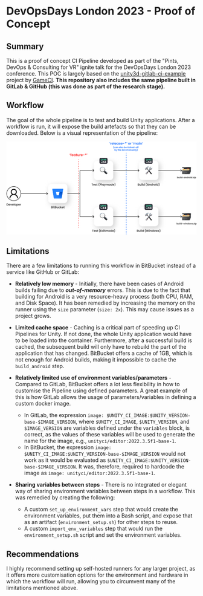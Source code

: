 # DevOpsDays London 2023 - Proof of Concept

## Summary
This is a proof of concept CI Pipeline developed as part of the "Pints, DevOps & Consulting for VR" ignite talk for the DevOpsDays London 2023 conference. This POC is largely based on the [unity3d-gitlab-ci-example](https://gitlab.com/game-ci/unity3d-gitlab-ci-example/) project by [GameCI](https://game.ci/). **This repository also includes the same pipeline built in GitLab & GitHub (this was done as part of the research stage).**

## Workflow
The goal of the whole pipeline is to test and build Unity applications. After a workflow is run, it will expose the build artefacts so that they can be downloaded. Below is a visual representation of the pipeline:

![CI Pipeline Workflow](./docs/workflow_diagram.jpg)

## Limitations
There are a few limitations to running this workflow in BitBucket instead of a service like GitHub or GitLab:

* **Relatively low memory** - Initially, there have been cases of Android builds failing due to ***out-of-memory*** errors. This is due to the fact that building for Android is a very resource-heavy process (both CPU, RAM, and Disk Space). It has been remedied by increasing the memory on the runner using the `size` parameter (`size: 2x`). This may cause issues as a project grows.

* **Limited cache space** - Caching is a critical part of speeding up CI Pipelines for Unity. If not done, the whole Unity application would have to be loaded into the container. Furthermore, after a successful build is cached, the subsequent build will only have to rebuild the part of the application that has changed. BitBucket offers a cache of 1GB, which is not enough for Android builds, making it impossible to cache the `build_android` step.

* **Relatively limited use of environment variables/parameters** - Compared to GitLab, BitBucket offers a lot less flexibility in how to customise the Pipeline using defined parameters. A great example of this is how GitLab allows the usage of parameters/variables in defining a custom docker image.
    * In GitLab, the expression `image: $UNITY_CI_IMAGE:$UNITY_VERSION-base-$IMAGE_VERSION`, where `$UNITY_CI_IMAGE`, `$UNITY_VERSION`, and `$IMAGE_VERSION` are variables defined under the `variables` block, is correct, as the values of these variables will be used to generate the name for the image, e.g., `unityci/editor:2022.3.5f1-base-1`.
    * In BitBucket, the expression `image: $UNITY_CI_IMAGE:$UNITY_VERSION-base-$IMAGE_VERSION` would not work as it would be evaluated as `$UNITY_CI_IMAGE:$UNITY_VERSION-base-$IMAGE_VERSION`. It was, therefore, required to hardcode the image as `image: unityci/editor:2022.3.5f1-base-1`.

* **Sharing variables between steps** - There is no integrated or elegant way of sharing environment variables between steps in a workflow. This was remedied by creating the following:
    * A custom `set_up_environment_vars` step that would create the environment variables, put them into a Bash script, and expose that as an artifact (`environment_setup.sh`) for other steps to reuse.
    * A custom `import_env_variables` step that would run the `environment_setup.sh` script and set the environment variables.

## Recommendations
I highly recommend setting up self-hosted runners for any larger project, as it offers more customisation options for the environment and hardware in which the workflow will run, allowing you to circumvent many of the limitations mentioned above.